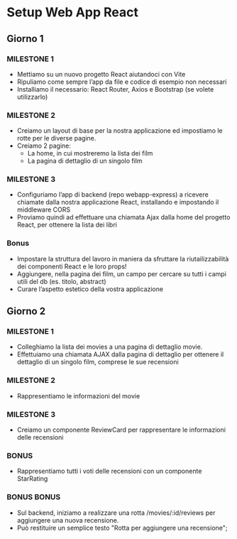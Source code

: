 # Setup Web App React

## Giorno 1
### MILESTONE 1
- Mettiamo su un nuovo progetto React aiutandoci con Vite
- Ripuliamo come sempre l’app da file e codice di esempio non necessari
- Installiamo il necessario: React Router, Axios e Bootstrap (se volete utilizzarlo)

### MILESTONE 2
- Creiamo un layout di base per la nostra applicazione ed impostiamo le rotte per le diverse pagine.
- Creiamo 2 pagine:
    - La home, in cui mostreremo la lista dei film
    - La pagina di dettaglio di un singolo film

### MILESTONE 3
- Configuriamo l’app di backend (repo webapp-express) a ricevere chiamate dalla nostra applicazione React, installando e impostando il middleware CORS
- Proviamo quindi ad effettuare una chiamata Ajax dalla home del progetto React, per ottenere la lista dei libri

### Bonus
- Impostare la struttura del lavoro in maniera da sfruttare la riutailizzabilità dei componenti React e le loro props!
- Aggiungere, nella pagina dei film, un campo per cercare su tutti i campi utili del db (es. titolo, abstract)
- Curare l’aspetto estetico della vostra applicazione

## Giorno 2
### MILESTONE 1
- Colleghiamo la lista dei movies a una pagina di dettaglio movie.
- Effettuiamo una chiamata AJAX dalla pagina di dettaglio per ottenere il dettaglio di un singolo film, comprese le sue recensioni

### MILESTONE 2
- Rappresentiamo le informazioni del movie

### MILESTONE 3
- Creiamo un componente ReviewCard per rappresentare le informazioni delle recensioni

### BONUS
- Rappresentiamo tutti i voti delle recensioni con un componente StarRating

### BONUS BONUS
- Sul backend, iniziamo a realizzare una rotta /movies/:id/reviews per aggiungere una nuova recensione.
- Può restituire un semplice testo "Rotta per aggiungere una recensione";
